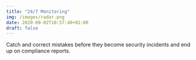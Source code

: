 ```yaml
---
title: "24/7 Monitoring"
img: /images/radar.png
date: 2020-09-02T10:57:40+01:00
draft: false
---
```

Catch and correct mistakes before they become security incidents and end up on compliance reports.